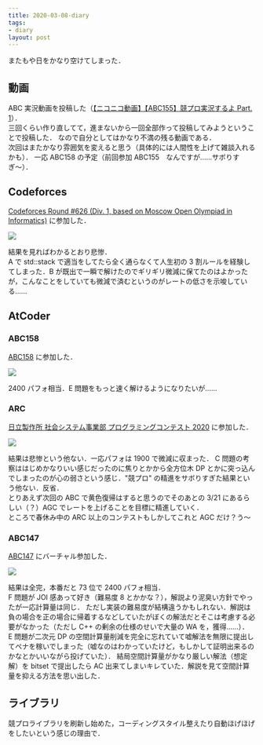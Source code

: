 ```yaml
---
title: 2020-03-08-diary
tags:
- diary
layout: post
---
```


またもや日をかなり空けてしまった．

## 動画
ABC 実況動画を投稿した（<a target="_blank" href="https://www.nicovideo.jp/watch/sm36479904">【ニコニコ動画】【ABC155】競プロ実況するよ Part. 1</a>）．<br>
三回くらい作り直してて，進まないから一回全部作って投稿してみようということで投稿した．
なので自分としてはかなり不満の残る動画である．<br>
次回はまたかなり雰囲気を変えると思う（具体的には人間性を上げて雑談入れるかも）．
一応 ABC158 の予定（前回参加 ABC155　なんですが......サボりすぎ〜）．

## Codeforces
<a href="https://codeforces.com/contest/1322/standings/friends/true">Codeforces Round #626 (Div. 1, based on Moscow Open Olympiad in Informatics)</a> に参加した．

<img src="{{ site.baseurl }}/resources/2020-03-08-CF.png">

結果を見ればわかるとおり悲惨．<br>
A で std::stack で適当をしてたら全く通らなくて人生初の 3 割ルールを経験してしまった．B が既出で一瞬で解けたのでギリギリ微減に保てたのはよかったが，こんなことをしていても微減で済むというのがレートの低さを示唆している......

## AtCoder
### ABC158
<a href="https://atcoder.jp/contests/abc158">ABC158</a> に参加した．

<img src="{{ site.baseurl }}/resources/2020-03-08-AC-01.png">

2400 パフォ相当．E 問題をもっと速く解けるようになりたいが......<br>

### ARC
<a href="https://atcoder.jp/contests/hitachi2020">日立製作所 社会システム事業部 プログラミングコンテスト 2020</a> に参加した．

<img src="{{ site.baseurl }}/resources/2020-03-08-AC-02.png">

結果は悲惨という他ない．一応パフォは 1900 で微減に収まった．
C 問題の考察ははじめかなりいい感じだったのに焦りとかから全方位木 DP とかに突っ込んでしまったのが心の弱さという感じ．"競プロ" の精進をサボりすぎた結果という他ない．反省．<br>
とりあえず次回の ABC で黄色復帰はすると思うのでそのあとの 3/21 にあるらしい（？）AGC でレートを上げることを目標に精進していく．<br>
ところで春休み中の ARC 以上のコンテストもしかしてこれと AGC だけ？う〜<br>

### ABC147
<a href="https://atcoder.jp/contests/abc147">ABC147</a> にバーチャル参加した．

<img src="{{ site.baseurl }}/resources/2020-03-08-AC-03.png">

結果は全完，本番だと 73 位で 2400 パフォ相当．<br>
F 問題が JOI 感あって好き（難易度 8 とかかな？），解説より泥臭い方針でやったが一応計算量は同じ．
ただし実装の難易度が結構違うかもしれない．解説は負の場合を正の場合に帰着するなどしていたがぼくの解法だとそこは考慮する必要がなかった（ただし C++ の剰余の仕様のせいで大量の WA を，獲得......）．<br>
E 問題が二次元 DP の空間計算量削減を完全に忘れていて嘘解法を無限に提出してペナを稼いでしまった（嘘なのはわかっていたけど，もしかして証明出来るのかなとかいいながら投げていた）．
結局空間計算量がかなり厳しい解法（想定解）を bitset で提出したら AC 出来てしまいキレていた．解説を見て空間計算量を抑える方法を思い出した．<br>

## ライブラリ
競プロライブラリを刷新し始めた，コーディングスタイル整えたり自動ほげほげをしたいという感じの理由で．<br>
